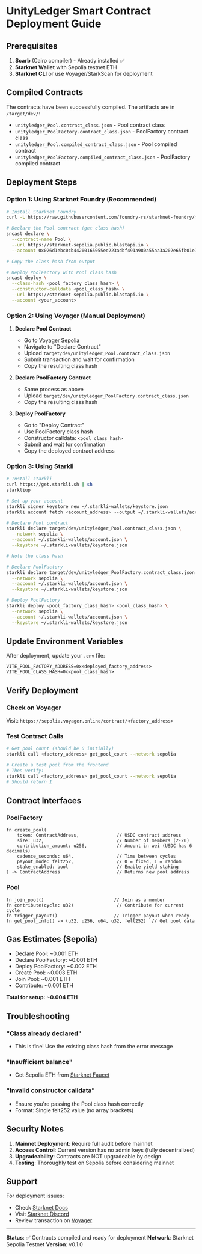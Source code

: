 # UnityLedger Smart Contract Deployment Guide

## Prerequisites

1. **Scarb** (Cairo compiler) - Already installed ✅
2. **Starknet Wallet** with Sepolia testnet ETH
3. **Starknet CLI** or use Voyager/StarkScan for deployment

## Compiled Contracts

The contracts have been successfully compiled. The artifacts are in `/target/dev/`:

- `unityledger_Pool.contract_class.json` - Pool contract class
- `unityledger_PoolFactory.contract_class.json` - PoolFactory contract class
- `unityledger_Pool.compiled_contract_class.json` - Pool compiled contract
- `unityledger_PoolFactory.compiled_contract_class.json` - PoolFactory compiled contract

## Deployment Steps

### Option 1: Using Starknet Foundry (Recommended)

```bash
# Install Starknet Foundry
curl -L https://raw.githubusercontent.com/foundry-rs/starknet-foundry/master/scripts/install.sh | sh

# Declare the Pool contract (get class hash)
sncast declare \
  --contract-name Pool \
  --url https://starknet-sepolia.public.blastapi.io \
  --account 0x026d1ebc0cb44200165055ed223adbf491a980a55aa3a202e65fb01e1130b715

# Copy the class hash from output

# Deploy PoolFactory with Pool class hash
sncast deploy \
  --class-hash <pool_factory_class_hash> \
  --constructor-calldata <pool_class_hash> \
  --url https://starknet-sepolia.public.blastapi.io \
  --account <your_account>
```

### Option 2: Using Voyager (Manual Deployment)

1. **Declare Pool Contract**
   - Go to [Voyager Sepolia](https://sepolia.voyager.online/)
   - Navigate to "Declare Contract"
   - Upload `target/dev/unityledger_Pool.contract_class.json`
   - Submit transaction and wait for confirmation
   - Copy the resulting class hash

2. **Declare PoolFactory Contract**
   - Same process as above
   - Upload `target/dev/unityledger_PoolFactory.contract_class.json`
   - Copy the resulting class hash

3. **Deploy PoolFactory**
   - Go to "Deploy Contract"
   - Use PoolFactory class hash
   - Constructor calldata: `<pool_class_hash>`
   - Submit and wait for confirmation
   - Copy the deployed contract address

### Option 3: Using Starkli

```bash
# Install starkli
curl https://get.starkli.sh | sh
starkliup

# Set up your account
starkli signer keystore new ~/.starkli-wallets/keystore.json
starkli account fetch <account_address> --output ~/.starkli-wallets/account.json

# Declare Pool contract
starkli declare target/dev/unityledger_Pool.contract_class.json \
  --network sepolia \
  --account ~/.starkli-wallets/account.json \
  --keystore ~/.starkli-wallets/keystore.json

# Note the class hash

# Declare PoolFactory
starkli declare target/dev/unityledger_PoolFactory.contract_class.json \
  --network sepolia \
  --account ~/.starkli-wallets/account.json \
  --keystore ~/.starkli-wallets/keystore.json

# Deploy PoolFactory
starkli deploy <pool_factory_class_hash> <pool_class_hash> \
  --network sepolia \
  --account ~/.starkli-wallets/account.json \
  --keystore ~/.starkli-wallets/keystore.json
```

## Update Environment Variables

After deployment, update your `.env` file:

```env
VITE_POOL_FACTORY_ADDRESS=0x<deployed_factory_address>
VITE_POOL_CLASS_HASH=0x<pool_class_hash>
```

## Verify Deployment

### Check on Voyager
Visit: `https://sepolia.voyager.online/contract/<factory_address>`

### Test Contract Calls

```bash
# Get pool count (should be 0 initially)
starkli call <factory_address> get_pool_count --network sepolia

# Create a test pool from the frontend
# Then verify:
starkli call <factory_address> get_pool_count --network sepolia
# Should return 1
```

## Contract Interfaces

### PoolFactory

```cairo
fn create_pool(
    token: ContractAddress,              // USDC contract address
    size: u32,                           // Number of members (2-20)
    contribution_amount: u256,           // Amount in wei (USDC has 6 decimals)
    cadence_seconds: u64,                // Time between cycles
    payout_mode: felt252,                // 0 = fixed, 1 = random
    stake_enabled: bool                  // Enable yield staking
) -> ContractAddress                     // Returns new pool address
```

### Pool

```cairo
fn join_pool()                          // Join as a member
fn contribute(cycle: u32)                // Contribute for current cycle
fn trigger_payout()                     // Trigger payout when ready
fn get_pool_info() -> (u32, u256, u64, u32, felt252)  // Get pool data
```

## Gas Estimates (Sepolia)

- Declare Pool: ~0.001 ETH
- Declare PoolFactory: ~0.001 ETH
- Deploy PoolFactory: ~0.002 ETH
- Create Pool: ~0.003 ETH
- Join Pool: ~0.001 ETH
- Contribute: ~0.001 ETH

**Total for setup: ~0.004 ETH**

## Troubleshooting

### "Class already declared"
- This is fine! Use the existing class hash from the error message

### "Insufficient balance"
- Get Sepolia ETH from [Starknet Faucet](https://faucet.goerli.starknet.io/)

### "Invalid constructor calldata"
- Ensure you're passing the Pool class hash correctly
- Format: Single felt252 value (no array brackets)

## Security Notes

1. **Mainnet Deployment**: Require full audit before mainnet
2. **Access Control**: Current version has no admin keys (fully decentralized)
3. **Upgradeability**: Contracts are NOT upgradeable by design
4. **Testing**: Thoroughly test on Sepolia before considering mainnet

## Support

For deployment issues:
- Check [Starknet Docs](https://docs.starknet.io/)
- Visit [Starknet Discord](https://discord.gg/starknet)
- Review transaction on [Voyager](https://sepolia.voyager.online/)

---

**Status**: ✅ Contracts compiled and ready for deployment
**Network**: Starknet Sepolia Testnet
**Version**: v0.1.0
